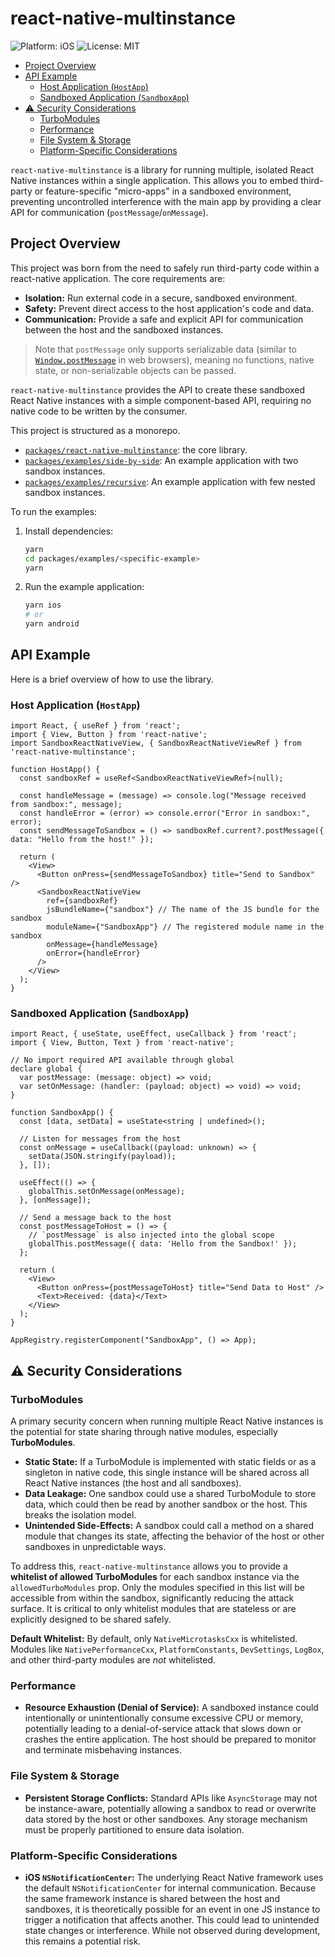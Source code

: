 # react-native-multinstance

![Platform: iOS](https://img.shields.io/badge/platform-iOS-blue.svg)
![License: MIT](https://img.shields.io/badge/License-MIT-yellow.svg)

- [Project Overview](#project-overview)
- [API Example](#api-example)
  - [Host Application (`HostApp`)](#host-application-hostapp)
  - [Sandboxed Application (`SandboxApp`)](#sandboxed-application-sandboxapp)
- [⚠️ Security Considerations](#%EF%B8%8F-security-considerations)
  - [TurboModules](#turbomodules)
  - [Performance](#performance)
  - [File System & Storage](#file-system--storage)
  - [Platform-Specific Considerations](#platform-specific-considerations)

`react-native-multinstance` is a library for running multiple, isolated React Native instances within a single application. This allows you to embed third-party or feature-specific "micro-apps" in a sandboxed environment, preventing uncontrolled interference with the main app by providing a clear API for communication (`postMessage`/`onMessage`).

## Project Overview

This project was born from the need to safely run third-party code within a react-native application. The core requirements are:

- **Isolation:** Run external code in a secure, sandboxed environment.
- **Safety:** Prevent direct access to the host application's code and data.
- **Communication:** Provide a safe and explicit API for communication between the host and the sandboxed instances.

> Note that `postMessage` only supports serializable data (similar to [`Window.postMessage`](https://developer.mozilla.org/en-US/docs/Web/API/Window/postMessage#message) in web browsers), meaning no functions, native state, or non-serializable objects can be passed.

`react-native-multinstance` provides the API to create these sandboxed React Native instances with a simple component-based API, requiring no native code to be written by the consumer.

This project is structured as a monorepo.

- [`packages/react-native-multinstance`](./packages/react-native-multinstance/): the core library.
- [`packages/examples/side-by-side`](./packages/examples/side-by-side/README.md): An example application with two sandbox instances.
- [`packages/examples/recursive`](./packages/examples/recursive/README.md): An example application with few nested sandbox instances.

To run the examples:

1. Install dependencies:

    ```sh
    yarn
    cd packages/examples/<specific-example>
    yarn
    ```

1. Run the example application:

    ```sh
    yarn ios
    # or
    yarn android
    ```


## API Example

Here is a brief overview of how to use the library.

### Host Application (`HostApp`)

```tsx
import React, { useRef } from 'react';
import { View, Button } from 'react-native';
import SandboxReactNativeView, { SandboxReactNativeViewRef } from 'react-native-multinstance';

function HostApp() {
  const sandboxRef = useRef<SandboxReactNativeViewRef>(null);

  const handleMessage = (message) => console.log("Message received from sandbox:", message);
  const handleError = (error) => console.error("Error in sandbox:", error);
  const sendMessageToSandbox = () => sandboxRef.current?.postMessage({ data: "Hello from the host!" });

  return (
    <View>
      <Button onPress={sendMessageToSandbox} title="Send to Sandbox" />
      <SandboxReactNativeView
        ref={sandboxRef}
        jsBundleName={"sandbox"} // The name of the JS bundle for the sandbox
        moduleName={"SandboxApp"} // The registered module name in the sandbox
        onMessage={handleMessage}
        onError={handleError}
      />
    </View>
  );
}
```

### Sandboxed Application (`SandboxApp`)

```tsx
import React, { useState, useEffect, useCallback } from 'react';
import { View, Button, Text } from 'react-native';

// No import required API available through global
declare global {
  var postMessage: (message: object) => void;
  var setOnMessage: (handler: (payload: object) => void) => void;
}

function SandboxApp() {
  const [data, setData] = useState<string | undefined>();

  // Listen for messages from the host
  const onMessage = useCallback((payload: unknown) => {
    setData(JSON.stringify(payload));
  }, []);

  useEffect(() => {
    globalThis.setOnMessage(onMessage);
  }, [onMessage]);

  // Send a message back to the host
  const postMessageToHost = () => {
    // `postMessage` is also injected into the global scope
    globalThis.postMessage({ data: 'Hello from the Sandbox!' });
  };

  return (
    <View>
      <Button onPress={postMessageToHost} title="Send Data to Host" />
      <Text>Received: {data}</Text>
    </View>
  );
}

AppRegistry.registerComponent("SandboxApp", () => App);
```

## ⚠️ Security Considerations

### TurboModules

A primary security concern when running multiple React Native instances is the potential for state sharing through native modules, especially **TurboModules**.

- **Static State:** If a TurboModule is implemented with static fields or as a singleton in native code, this single instance will be shared across all React Native instances (the host and all sandboxes).
- **Data Leakage:** One sandbox could use a shared TurboModule to store data, which could then be read by another sandbox or the host. This breaks the isolation model.
- **Unintended Side-Effects:** A sandbox could call a method on a shared module that changes its state, affecting the behavior of the host or other sandboxes in unpredictable ways.

To address this, `react-native-multinstance` allows you to provide a **whitelist of allowed TurboModules** for each sandbox instance via the `allowedTurboModules` prop. Only the modules specified in this list will be accessible from within the sandbox, significantly reducing the attack surface. It is critical to only whitelist modules that are stateless or are explicitly designed to be shared safely.

**Default Whitelist:** By default, only `NativeMicrotasksCxx` is whitelisted. Modules like `NativePerformanceCxx`, `PlatformConstants`, `DevSettings`, `LogBox`, and other third-party modules are *not* whitelisted.

### Performance

- **Resource Exhaustion (Denial of Service):** A sandboxed instance could intentionally or unintentionally consume excessive CPU or memory, potentially leading to a denial-of-service attack that slows down or crashes the entire application. The host should be prepared to monitor and terminate misbehaving instances.

### File System & Storage

- **Persistent Storage Conflicts:** Standard APIs like `AsyncStorage` may not be instance-aware, potentially allowing a sandbox to read or overwrite data stored by the host or other sandboxes. Any storage mechanism must be properly partitioned to ensure data isolation.

### Platform-Specific Considerations

- **iOS `NSNotificationCenter`:** The underlying React Native framework uses the default `NSNotificationCenter` for internal communication. Because the same framework instance is shared between the host and sandboxes, it is theoretically possible for an event in one JS instance to trigger a notification that affects another. This could lead to unintended state changes or interference. While not observed during development, this remains a potential risk.
